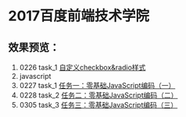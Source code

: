 2017百度前端技术学院
=========
效果预览：
------
1. 0226 task_1 [自定义checkbox&radio样式](https://jasonwongui.github.io/IFE2017/task_1/index.html) <br>
2. javascript 
  1. 0227 task_1 [任务一：零基础JavaScript编码（一）](https://jasonwongui.github.io/IFE2017/task_javascript/task_1/index.html) <br>
  2. 0228 task_2 [任务二：零基础JavaScript编码（二）](https://jasonwongui.github.io/IFE2017/task_javascript/task_2/index.html) <br>
  3. 0305 task_3 [任务三：零基础JavaScript编码（三）](https://jasonwongui.github.io/IFE2017/task_javascript/task_3/index.html) <br>
